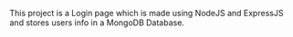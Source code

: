 This project is a Login page which is made using  NodeJS and ExpressJS and stores users info in a MongoDB Database.
